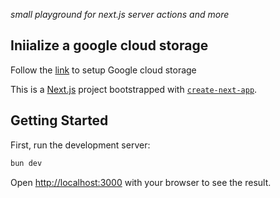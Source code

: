 _small playground for next.js server actions and more_

## Iniialize a google cloud storage

Follow the [link](https://cloud.google.com/sdk/docs/install#deb) to setup Google cloud storage

This is a [Next.js](https://nextjs.org/) project bootstrapped with [`create-next-app`](https://github.com/vercel/next.js/tree/canary/packages/create-next-app).

## Getting Started

First, run the development server:

```bash
bun dev
```

Open [http://localhost:3000](http://localhost:3000) with your browser to see the result.
